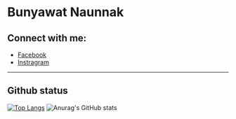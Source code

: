 # Bunyawat Naunnak

## Connect with me:

- [Facebook](https://www.facebook.com/bunyawat4263/)
- [Instragram](https://www.instagram.com/plzcallmegame/)

---
## Github status

[![Top Langs](https://github-readme-stats.vercel.app/api/top-langs/?username=bunnybunbun37204&hide=HTML,C%23,ShaderLab,HLSL,Python,Dart&langs_count=5&theme=tokyonight)](https://github.com/anuraghazra/github-readme-stats)
![Anurag's GitHub stats](https://github-readme-stats.vercel.app/api?username=bunnybunbun37204&show_icons=true&theme=tokyonight)


